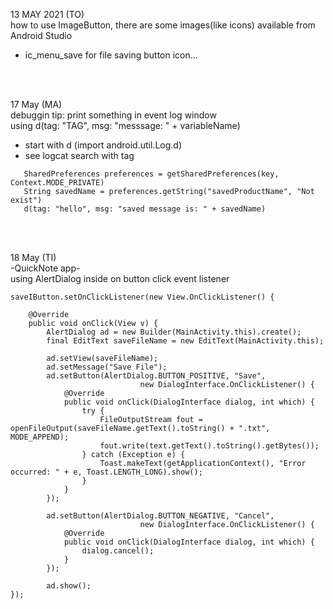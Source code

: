 
13 MAY 2021 (TO)  
how to use ImageButton, there are some images(like icons) available from Android Studio 
  - ic_menu_save for file saving button icon...
<br />  
<br />  

17 May (MA)  
debuggin tip: print something in event log window  
  using d(tag: "TAG", msg: "messsage: " + variableName)    
   - start with d (import android.util.Log.d)  
   - see logcat search with tag
```
   SharedPreferences preferences = getSharedPreferences(key, Context.MODE_PRIVATE)
   String savedName = preferences.getString("savedProductName", "Not exist")
   d(tag: "hello", msg: "saved message is: " + savedName)
```
<br>  
<br>

18 May (TI)  
-QuickNote app-   
using AlertDialog inside on button click event listener  

```  
saveIButton.setOnClickListener(new View.OnClickListener() {
    
    @Override
    public void onClick(View v) {
        AlertDialog ad = new Builder(MainActivity.this).create();
        final EditText saveFileName = new EditText(MainActivity.this);
        
        ad.setView(saveFileName);
        ad.setMessage("Save File");
        ad.setButton(AlertDialog.BUTTON_POSITIVE, "Save", 
                             new DialogInterface.OnClickListener() {
            @Override
            public void onClick(DialogInterface dialog, int which) {
                try {
                    FileOutputStream fout = openFileOutput(saveFileName.getText().toString() + ".txt", MODE_APPEND);
                    fout.write(text.getText().toString().getBytes());
                } catch (Exception e) {
                    Toast.makeText(getApplicationContext(), "Error occurred: " + e, Toast.LENGTH_LONG).show();
                }
            }
        });

        ad.setButton(AlertDialog.BUTTON_NEGATIVE, "Cancel", 
                             new DialogInterface.OnClickListener() {
            @Override
            public void onClick(DialogInterface dialog, int which) {
                dialog.cancel();
            }
        });

        ad.show();
});
```
       
     
